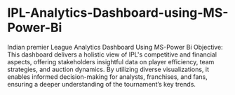# IPL-Analytics-Dashboard-using-MS-Power-Bi
Indian premier League Analytics Dashboard Using MS-Power Bi
Objective: This dashboard delivers a holistic view of IPL's competitive and financial aspects, offering stakeholders insightful data on player efficiency, team strategies, and auction dynamics. By utilizing diverse visualizations, it enables informed decision-making for analysts, franchises, and fans, ensuring a deeper understanding of the tournament’s key trends.
